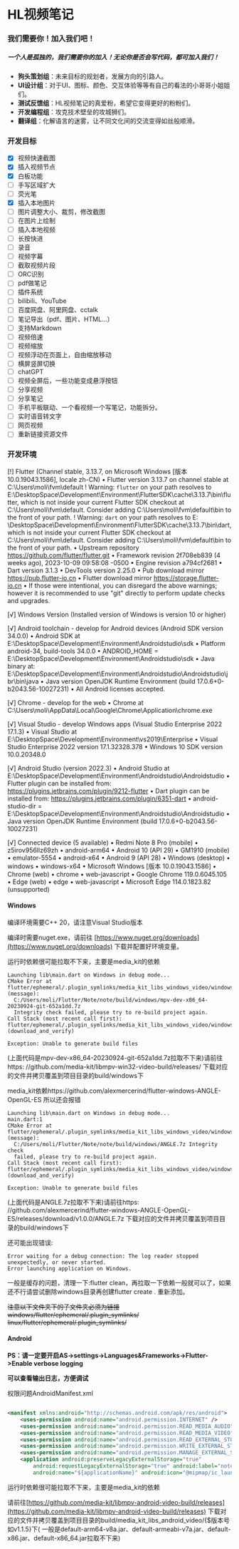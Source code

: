 # HL视频笔记

### 我们需要你！加入我们吧！

##### 一个人是孤独的，我们需要你的加入！无论你是否会写代码，都可加入我们！

- **狗头策划组**：未来目标的规划者，发展方向的引路人。
- **UI设计组**：对于UI、图标、颜色、交互体验等等有自己的看法的小哥哥小姐姐们。
- **测试反馈组**：HL视频笔记的真爱粉，希望它变得更好的粉粉们。
- **开发编程组**：攻克技术壁垒的攻城狮们。
- **翻译组**：化解语言的迷雾，让不同文化间的交流变得如丝般顺滑。

### 开发目标

- [x] 视频快速截图
- [x] 插入视频节点
- [x] 白板功能
- [ ] 手写区域扩大
- [ ] 荧光笔
- [x] 插入本地图片
- [ ] 图片调整大小、裁剪，修改截图
- [ ] 在图片上绘制
- [ ] 插入本地视频
- [ ] 长按快进
- [ ] 录音
- [ ] 视频字幕
- [ ] 截取视频片段
- [ ] ORC识别
- [ ] pdf做笔记
- [ ] 插件系统
- [ ] bilibili、YouTube
- [ ] 百度网盘、阿里网盘、cctalk
- [ ] 笔记导出（pdf、图片、HTML...）
- [ ] 支持Markdown
- [ ] 视频倍速
- [ ] 视频缩放
- [ ] 视频浮动在页面上，自由缩放移动
- [ ] 横屏竖屏切换
- [ ] chatGPT
- [ ] 视频全屏后，一些功能变成悬浮按钮
- [ ] 分享视频
- [ ] 分享笔记
- [ ] 手机平板联动、一个看视频一个写笔记，功能拆分。
- [ ] 实时语音转文字
- [ ] 网页视频
- [ ] 重新链接资源文件

### 开发环境

[!] Flutter (Channel stable, 3.13.7, on Microsoft Windows [版本 10.0.19043.1586], locale zh-CN)
• Flutter version 3.13.7 on channel stable at C:\Users\moli\fvm\default
! Warning: `flutter` on your path resolves to
E:\DesktopSpace\Development\Environment\FlutterSDK\cache\3.13.7\bin\flutter, which is not inside
your current
Flutter SDK checkout at C:\Users\moli\fvm\default. Consider adding C:\Users\moli\fvm\default\bin to
the front of
your path.
! Warning: `dart` on your path resolves to E:
\DesktopSpace\Development\Environment\FlutterSDK\cache\3.13.7\bin\dart,
which is not inside your current Flutter SDK checkout at C:\Users\moli\fvm\default. Consider adding
C:\Users\moli\fvm\default\bin to the front of your path.
• Upstream repository https://github.com/flutter/flutter.git
• Framework revision 2f708eb839 (4 weeks ago), 2023-10-09 09:58:08 -0500
• Engine revision a794cf2681
• Dart version 3.1.3
• DevTools version 2.25.0
• Pub download mirror https://pub.flutter-io.cn
• Flutter download mirror https://storage.flutter-io.cn
• If those were intentional, you can disregard the above warnings; however it is recommended to
use "git" directly
to perform update checks and upgrades.

[√] Windows Version (Installed version of Windows is version 10 or higher)

[√] Android toolchain - develop for Android devices (Android SDK version 34.0.0)
• Android SDK at E:\DesktopSpace\Development\Environment\Androidstudio\sdk
• Platform android-34, build-tools 34.0.0
• ANDROID_HOME = E:\DesktopSpace\Development\Environment\Androidstudio\sdk
• Java binary at: E:\DesktopSpace\Development\Environment\Androidstudio\Androidstudio\jbr\bin\java
• Java version OpenJDK Runtime Environment (build 17.0.6+0-b2043.56-10027231)
• All Android licenses accepted.

[√] Chrome - develop for the web
• Chrome at C:\Users\moli\AppData\Local\Google\Chrome\Application\chrome.exe

[√] Visual Studio - develop Windows apps (Visual Studio Enterprise 2022 17.1.3)
• Visual Studio at E:\DesktopSpace\Development\Environment\vs2019\Enterprise
• Visual Studio Enterprise 2022 version 17.1.32328.378
• Windows 10 SDK version 10.0.20348.0

[√] Android Studio (version 2022.3)
• Android Studio at E:\DesktopSpace\Development\Environment\Androidstudio\Androidstudio
• Flutter plugin can be installed from:
https://plugins.jetbrains.com/plugin/9212-flutter
• Dart plugin can be installed from:
https://plugins.jetbrains.com/plugin/6351-dart
• android-studio-dir = E:\DesktopSpace\Development\Environment\Androidstudio\Androidstudio
• Java version OpenJDK Runtime Environment (build 17.0.6+0-b2043.56-10027231)

[√] Connected device (5 available)
• Redmi Note 8 Pro (mobile) • z5irov956llz69zh • android-arm64 • Android 10 (API 29)
• GM1910 (mobile)           • emulator-5554 • android-x64 • Android 9 (API 28)
• Windows (desktop)         • windows • windows-x64 • Microsoft Windows [版本 10.0.19043.1586]
• Chrome (web)              • chrome • web-javascript • Google Chrome 119.0.6045.105
• Edge (web)                • edge • web-javascript • Microsoft Edge 114.0.1823.82 (unsupported)

#### Windows

编译环境需要C++ 20，请注意Visual Studio版本

编译时需要nuget.exe，请前往 [https://www.nuget.org/downloads](https://www.nuget.org/downloads)
下载并配置好环境变量。

运行时依赖很可能拉取不下来，主要是media_kit的依赖

```
Launching lib\main.dart on Windows in debug mode...
CMake Error at flutter/ephemeral/.plugin_symlinks/media_kit_libs_windows_video/windows/CMakeLists.txt:40 (message):
  C:/Users/moli/Flutter/Note/note/build/windows/mpv-dev-x86_64-20230924-git-652a1dd.7z
  Integrity check failed, please try to re-build project again.
Call Stack (most recent call first):
flutter/ephemeral/.plugin_symlinks/media_kit_libs_windows_video/windows/CMakeLists.txt:74 (download_and_verify)

Exception: Unable to generate build files
```

(上面代码是mpv-dev-x86_64-20230924-git-652a1dd.7z拉取不下来)请前往https:
//github.com/media-kit/libmpv-win32-video-build/releases/ 下载对应的文件并拷贝覆盖到项目目录的build/windows下

media_kit依赖https://github.com/alexmercerind/flutter-windows-ANGLE-OpenGL-ES 所以还会报错

```
Launching lib\main.dart on Windows in debug mode...
main.dart:1
CMake Error at flutter/ephemeral/.plugin_symlinks/media_kit_libs_windows_video/windows/CMakeLists.txt:40 (message):
  C:/Users/moli/Flutter/Note/note/build/windows/ANGLE.7z Integrity check
  failed, please try to re-build project again.
Call Stack (most recent call first):
flutter/ephemeral/.plugin_symlinks/media_kit_libs_windows_video/windows/CMakeLists.txt:110 (download_and_verify)

Exception: Unable to generate build files
```

(上面代码是ANGLE.7z拉取不下来)请前往https:
//github.com/alexmercerind/flutter-windows-ANGLE-OpenGL-ES/releases/download/v1.0.0/ANGLE.7z
下载对应的文件并拷贝覆盖到项目目录的build/windows下

还可能出现错误:

```
Error waiting for a debug connection: The log reader stopped unexpectedly, or never started.
Error launching application on Windows.
```

一般是缓存的问题，清理一下:flutter clean，再拉取一下依赖一般就可以了，如果还不行请尝试删除windows目录再创建flutter
create . 重新添加。

~~注意以下文件夹下的子文件夹必须为链接~~
~~windows/flutter/ephemeral/.plugin_symlinks/~~
~~linux/flutter/ephemeral/.plugin_symlinks/~~

#### Android

**PS：请一定要开启AS->settings->Languages&Frameworks->Flutter->Enable verbose logging**

**可以查看输出日志，方便调试**

权限问题AndroidManifest.xml

```xml

<manifest xmlns:android="http://schemas.android.com/apk/res/android">
    <uses-permission android:name="android.permission.INTERNET" />
    <uses-permission android:name="android.permission.READ_MEDIA_AUDIO" />
    <uses-permission android:name="android.permission.READ_MEDIA_VIDEO" />
    <uses-permission android:name="android.permission.READ_EXTERNAL_STORAGE" />
    <uses-permission android:name="android.permission.WRITE_EXTERNAL_STORAGE" />
    <uses-permission android:name="android.permission.MANAGE_EXTERNAL_STORAGE" />
    <application android:preserveLegacyExternalStorage="true"
        android:requestLegacyExternalStorage="true" android:label="note"
        android:name="${applicationName}" android:icon="@mipmap/ic_launcher">
```

运行时依赖很可能拉取不下来，主要是media_kit的依赖

请前往[https://github.com/media-kit/libmpv-android-video-build/releases](https://github.com/media-kit/libmpv-android-video-build/releases)
下载对应的文件并拷贝覆盖到项目目录的build/media_kit_libs_android_video/{$版本号 如v1.1.5}下(
一般是default-arm64-v8a.jar、default-armeabi-v7a.jar、default-x86.jar、default-x86_64.jar拉取不下来)



